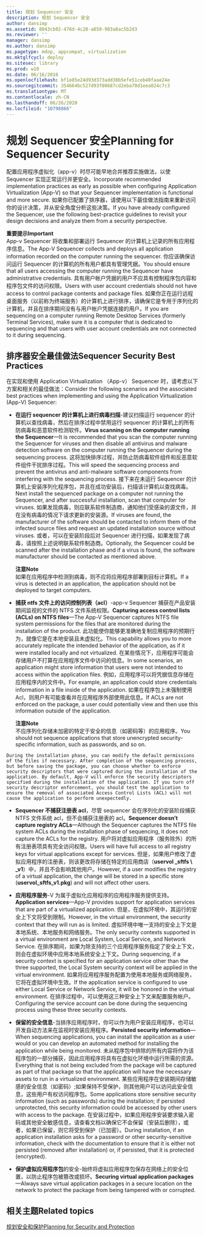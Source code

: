 ```yaml
---
title: 规划 Sequencer 安全
description: 规划 Sequencer 安全
author: dansimp
ms.assetid: 8043cb02-476d-4c28-a850-903a8ac5b2d3
ms.reviewer: ''
manager: dansimp
ms.author: dansimp
ms.pagetype: mdop, appcompat, virtualization
ms.mktglfcycl: deploy
ms.sitesec: library
ms.prod: w10
ms.date: 06/16/2016
ms.openlocfilehash: bf1e85e24d93d373add38b5efe51ceb40faae24e
ms.sourcegitcommit: 354664bc527d93f80687cd2eba70d1eea024c7c3
ms.translationtype: MT
ms.contentlocale: zh-CN
ms.lasthandoff: 06/26/2020
ms.locfileid: "10798866"
---
```

# <span data-ttu-id="8ab8d-103">规划 Sequencer 安全</span><span class="sxs-lookup"><span data-stu-id="8ab8d-103">Planning for Sequencer Security</span></span>


<span data-ttu-id="8ab8d-104">配置应用程序虚拟化（app-v）时尽可能早地合并推荐实施做法，以使 Sequencer 实现正常运行并更安全。</span><span class="sxs-lookup"><span data-stu-id="8ab8d-104">Incorporate recommended implementation practices as early as possible when configuring Application Virtualization (App-V) so that your Sequencer implementation is functional and more secure.</span></span> <span data-ttu-id="8ab8d-105">如果你已配置了排序器，请使用以下最佳做法指南来重新访问你的设计决策，并从安全角度分析这些决策。</span><span class="sxs-lookup"><span data-stu-id="8ab8d-105">If you have already configured the Sequencer, use the following best-practice guidelines to revisit your design decisions and analyze them from a security perspective.</span></span>

**<span data-ttu-id="8ab8d-106">重要提示</span><span class="sxs-lookup"><span data-stu-id="8ab8d-106">Important</span></span>**  
<span data-ttu-id="8ab8d-107">App-v Sequencer 将收集和部署运行 Sequencer 的计算机上记录的所有应用程序信息。</span><span class="sxs-lookup"><span data-stu-id="8ab8d-107">The App-V Sequencer collects and deploys all application information recorded on the computer running the sequencer.</span></span> <span data-ttu-id="8ab8d-108">你应该确保访问运行 Sequencer 的计算机的所有用户都具有管理凭据。</span><span class="sxs-lookup"><span data-stu-id="8ab8d-108">You should ensure that all users accessing the computer running the Sequencer have administrative credentials.</span></span> <span data-ttu-id="8ab8d-109">具有用户帐户凭据的用户不应具有控制程序包内容和程序包文件的访问权限。</span><span class="sxs-lookup"><span data-stu-id="8ab8d-109">Users with user account credentials should not have access to control package contents and package files.</span></span> <span data-ttu-id="8ab8d-110">如果你正在运行远程桌面服务（以前称为终端服务）的计算机上进行排序，请确保它是专用于序列化的计算机，并且在排序期间没有与用户帐户凭据连接的用户。</span><span class="sxs-lookup"><span data-stu-id="8ab8d-110">If you are sequencing on a computer running Remote Desktop Services (formerly Terminal Services), make sure it is a computer that is dedicated to sequencing and that users with user account credentials are not connected to it during sequencing.</span></span>



## <span data-ttu-id="8ab8d-111">排序器安全最佳做法</span><span class="sxs-lookup"><span data-stu-id="8ab8d-111">Sequencer Security Best Practices</span></span>


<span data-ttu-id="8ab8d-112">在实现和使用 Application Virtualization （App-v） Sequencer 时，请考虑以下方案和相关的最佳做法：</span><span class="sxs-lookup"><span data-stu-id="8ab8d-112">Consider the following scenarios and the associated best practices when implementing and using the Application Virtualization (App-V) Sequencer:</span></span>

-   <span data-ttu-id="8ab8d-113">**在运行 sequencer 的计算机上进行病毒扫描**-建议扫描运行 sequencer 的计算机以查找病毒，然后在排序过程中禁用运行 sequencer 的计算机上的所有防病毒和恶意软件检测软件。</span><span class="sxs-lookup"><span data-stu-id="8ab8d-113">**Virus scanning on the computer running the Sequencer**—It is recommended that you scan the computer running the Sequencer for viruses and then disable all antivirus and malware detection software on the computer running the Sequencer during the sequencing process.</span></span> <span data-ttu-id="8ab8d-114">这将加快排序过程，并防止防病毒软件组件和反恶意软件组件干扰排序过程。</span><span class="sxs-lookup"><span data-stu-id="8ab8d-114">This will speed the sequencing process and prevent the antivirus and anti-malware software components from interfering with the sequencing process.</span></span> <span data-ttu-id="8ab8d-115">接下来在未运行 Sequencer 的计算机上安装序列化程序包，并且在成功安装后，扫描该计算机以查找病毒。</span><span class="sxs-lookup"><span data-stu-id="8ab8d-115">Next install the sequenced package on a computer not running the Sequencer, and after successful installation, scan that computer for viruses.</span></span> <span data-ttu-id="8ab8d-116">如果发现病毒，则应联系软件制造商，通知他们受感染的源文件，并在没有病毒的情况下请求更新的安装源。</span><span class="sxs-lookup"><span data-stu-id="8ab8d-116">If viruses are found, the manufacturer of the software should be contacted to inform them of the infected source files and request an updated installation source without viruses.</span></span> <span data-ttu-id="8ab8d-117">或者，可以在安装阶段后对 Sequencer 进行扫描，如果发现了病毒，请按照上述说明联系软件制造商。</span><span class="sxs-lookup"><span data-stu-id="8ab8d-117">Optionally, the Sequencer could be scanned after the installation phase and if a virus is found, the software manufacturer should be contacted as mentioned above.</span></span>

    **<span data-ttu-id="8ab8d-118">注意</span><span class="sxs-lookup"><span data-stu-id="8ab8d-118">Note</span></span>**  
    <span data-ttu-id="8ab8d-119">如果在应用程序中检测到病毒，则不应将应用程序部署到目标计算机。</span><span class="sxs-lookup"><span data-stu-id="8ab8d-119">If a virus is detected in an application, the application should not be deployed to target computers.</span></span>



-   <span data-ttu-id="8ab8d-120">**捕获 ntfs 文件上的访问控制列表（acl）**-app-v Sequencer 捕获在产品安装期间监视的文件的 NTFS 文件系统权限。</span><span class="sxs-lookup"><span data-stu-id="8ab8d-120">**Capturing access control lists (ACLs) on NTFS files**—The App-V Sequencer captures NTFS file system permissions for the files that are monitored during the installation of the product.</span></span> <span data-ttu-id="8ab8d-121">此功能使你能够更准确地复制应用程序的预期行为，就像它是在本地安装且未虚拟化。</span><span class="sxs-lookup"><span data-stu-id="8ab8d-121">This capability allows you to more accurately replicate the intended behavior of the application, as if it were installed locally and not virtualized.</span></span> <span data-ttu-id="8ab8d-122">在某些情况下，应用程序可能会存储用户不打算在应用程序文件中访问的信息。</span><span class="sxs-lookup"><span data-stu-id="8ab8d-122">In some scenarios, an application might store information that users were not intended to access within the application files.</span></span> <span data-ttu-id="8ab8d-123">例如，应用程序可以将凭据信息存储在应用程序内的文件中。</span><span class="sxs-lookup"><span data-stu-id="8ab8d-123">For example, an application could store credentials information in a file inside of the application.</span></span> <span data-ttu-id="8ab8d-124">如果在程序包上未强制使用 Acl，则用户有可能查看并在应用程序外部使用此信息。</span><span class="sxs-lookup"><span data-stu-id="8ab8d-124">If ACLs are not enforced on the package, a user could potentially view and then use this information outside of the application.</span></span>

    **<span data-ttu-id="8ab8d-125">注意</span><span class="sxs-lookup"><span data-stu-id="8ab8d-125">Note</span></span>**  
    <span data-ttu-id="8ab8d-126">不应序列化存储未加密的特定于安全的信息（如密码等）的应用程序。</span><span class="sxs-lookup"><span data-stu-id="8ab8d-126">You should not sequence applications that store unencrypted security-specific information, such as passwords, and so on.</span></span>



~~~
During the installation phase, you can modify the default permissions of the files if necessary. After completion of the sequencing process, but before saving the package, you can choose whether to enforce security descriptors that were captured during the installation of the application. By default, App-V will enforce the security descriptors specified during the installation of the application. If you turn off security descriptor enforcement, you should test the application to ensure the removal of associated Access Control Lists (ACL) will not cause the application to perform unexpectedly.
~~~

-   <span data-ttu-id="8ab8d-127">**Sequencer 不捕获注册表 acl**，尽管 sequencer 会在序列化的安装阶段捕获 NTFS 文件系统 acl，但不会捕获注册表的 acl。</span><span class="sxs-lookup"><span data-stu-id="8ab8d-127">**Sequencer doesn’t capture registry ACLs**—Although the Sequencer captures the NTFS file system ACLs during the installation phase of sequencing, it does not capture the ACLs for the registry.</span></span> <span data-ttu-id="8ab8d-128">用户将对虚拟应用程序（服务除外）的所有注册表项具有完全访问权限。</span><span class="sxs-lookup"><span data-stu-id="8ab8d-128">Users will have full access to all registry keys for virtual applications except for services.</span></span> <span data-ttu-id="8ab8d-129">但是，如果用户修改了虚拟应用程序的注册表，则该更改将存储在特定的应用商店（**uservol _sftfs \ _v1**）中，并且不会影响其他用户。</span><span class="sxs-lookup"><span data-stu-id="8ab8d-129">However, if a user modifies the registry of a virtual application, the change will be stored in a specific store (**uservol\_sftfs\_v1.pkg**) and will not affect other users.</span></span>

-   <span data-ttu-id="8ab8d-130">**应用程序服务**-V 为属于虚拟化应用程序的应用程序服务提供支持。</span><span class="sxs-lookup"><span data-stu-id="8ab8d-130">**Application services**—App-V provides support for application services that are part of a virtualized application.</span></span> <span data-ttu-id="8ab8d-131">但是，在虚拟环境中，其运行的安全上下文将受到限制。</span><span class="sxs-lookup"><span data-stu-id="8ab8d-131">However, in the virtual environment, the security context that they will run as is limited.</span></span> <span data-ttu-id="8ab8d-132">虚拟环境中唯一支持的安全上下文是本地系统、本地服务和网络服务。</span><span class="sxs-lookup"><span data-stu-id="8ab8d-132">The only security contexts supported in a virtual environment are Local System, Local Service, and Network Service.</span></span> <span data-ttu-id="8ab8d-133">在排序期间，如果为除支持的三个应用程序服务指定了安全上下文，则会在虚拟环境中应用本地系统安全上下文。</span><span class="sxs-lookup"><span data-stu-id="8ab8d-133">During sequencing, if a security context is specified for an application service other than the three supported, the Local System security context will be applied in the virtual environment.</span></span> <span data-ttu-id="8ab8d-134">如果将应用程序服务配置为使用本地服务或网络服务，它将在虚拟环境中生效。</span><span class="sxs-lookup"><span data-stu-id="8ab8d-134">If the application service is configured to use either Local Service or Network Service, it will be honored in the virtual environment.</span></span> <span data-ttu-id="8ab8d-135">在排序过程中，可以使用这三种安全上下文来配置服务帐户。</span><span class="sxs-lookup"><span data-stu-id="8ab8d-135">Configuring the service account can be done during the sequencing process using these three security contexts.</span></span>

-   <span data-ttu-id="8ab8d-136">**保留的安全信息**-当排序应用程序时，你可以作为用户安装应用程序，也可以开发自动方法来在监视时安装应用程序。</span><span class="sxs-lookup"><span data-stu-id="8ab8d-136">**Persisted security information**—When sequencing applications, you can install the application as a user would or you can develop an automated method for installing the application while being monitored.</span></span> <span data-ttu-id="8ab8d-137">未从程序包中排除的所有内容将作为该程序包的一部分捕获，因此应用程序将具有在虚拟化环境中运行所需的资源。</span><span class="sxs-lookup"><span data-stu-id="8ab8d-137">Everything that is not being excluded from the package will be captured as part of that package so that the application will have the necessary assets to run in a virtualized environment.</span></span> <span data-ttu-id="8ab8d-138">某些应用程序在安装期间存储敏感的安全信息（如密码）;如果保持不受保护，则其他用户可以访问此安全信息，这些用户有权访问程序包。</span><span class="sxs-lookup"><span data-stu-id="8ab8d-138">Some applications store sensitive security information (such as passwords) during the installation; if persisted unprotected, this security information could be accessed by other users with access to the package.</span></span> <span data-ttu-id="8ab8d-139">在安装过程中，如果应用程序安装要求输入密码或其他安全敏感信息，请查看文档以确保它不会保留（安装后删除），或者，如果已保留，则它将受到保护（已加密）。</span><span class="sxs-lookup"><span data-stu-id="8ab8d-139">During installation, if an application installation asks for a password or other security-sensitive information, check with the documentation to ensure that it is either not persisted (removed after installation) or, if persisted, that it is protected (encrypted).</span></span>

-   <span data-ttu-id="8ab8d-140">**保护虚拟应用程序包**的安全-始终将虚拟应用程序包保存在网络上的安全位置，以防止程序包被篡改或损坏。</span><span class="sxs-lookup"><span data-stu-id="8ab8d-140">**Securing virtual application packages**—Always save virtual application packages in a secure location on the network to protect the package from being tampered with or corrupted.</span></span>

## <span data-ttu-id="8ab8d-141">相关主题</span><span class="sxs-lookup"><span data-stu-id="8ab8d-141">Related topics</span></span>


[<span data-ttu-id="8ab8d-142">规划安全和保护</span><span class="sxs-lookup"><span data-stu-id="8ab8d-142">Planning for Security and Protection</span></span>](planning-for-security-and-protection.md)









